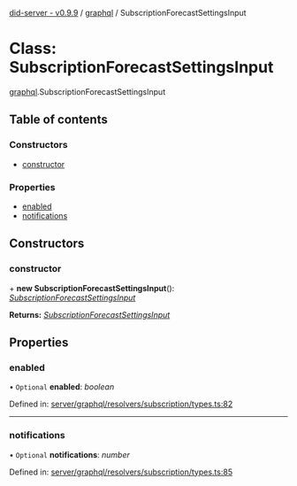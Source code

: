 [did-server - v0.9.9](../README.md) / [graphql](../modules/graphql.md) / SubscriptionForecastSettingsInput

# Class: SubscriptionForecastSettingsInput

[graphql](../modules/graphql.md).SubscriptionForecastSettingsInput

## Table of contents

### Constructors

- [constructor](graphql.subscriptionforecastsettingsinput.md#constructor)

### Properties

- [enabled](graphql.subscriptionforecastsettingsinput.md#enabled)
- [notifications](graphql.subscriptionforecastsettingsinput.md#notifications)

## Constructors

### constructor

\+ **new SubscriptionForecastSettingsInput**(): [*SubscriptionForecastSettingsInput*](graphql.subscriptionforecastsettingsinput.md)

**Returns:** [*SubscriptionForecastSettingsInput*](graphql.subscriptionforecastsettingsinput.md)

## Properties

### enabled

• `Optional` **enabled**: *boolean*

Defined in: [server/graphql/resolvers/subscription/types.ts:82](https://github.com/Puzzlepart/did/blob/dev/server/graphql/resolvers/subscription/types.ts#L82)

___

### notifications

• `Optional` **notifications**: *number*

Defined in: [server/graphql/resolvers/subscription/types.ts:85](https://github.com/Puzzlepart/did/blob/dev/server/graphql/resolvers/subscription/types.ts#L85)
